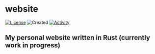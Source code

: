 # website

[![License](https://img.shields.io/badge/license-MIT-orange.svg)](https://github.com/CloudVEX/website/blob/main/LICENSE)
![Created](https://img.shields.io/github/created-at/CloudVEX/website?color=orange)
[![Activity](https://img.shields.io/github/commit-activity/m/CloudVEX/website?color=orange
)](https://github.com/CloudVEX/website/graphs/contributors)

## My personal website written in Rust (currently work in progress)
